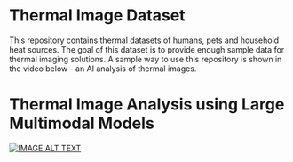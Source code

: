 # Thermal Image Dataset
This repository contains thermal datasets of humans, pets and household heat sources. 
The goal of this dataset is to provide enough sample data for thermal imaging solutions. A sample way to use this repository is shown in the video below -  an AI analysis of thermal images.
# Thermal Image Analysis using Large Multimodal Models
[![IMAGE ALT TEXT](http://img.youtube.com/vi/cM2hubQ-9cE/0.jpg)](http://www.youtube.com/watch?v=cM2hubQ-9cE "Thermal Image Analysis using Large Multimodal Models")

